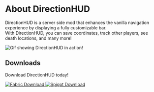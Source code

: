 # About DirectionHUD

<!--Writerside adds this topic when you create a new documentation project.
You can use it as a sandbox to play with Writerside features, and remove it from the TOC when you don't need it anymore.-->

DirectionHUD is a server side mod that enhances the vanilla navigation experience by displaying a fully customizable bar.
<br/>
With DirectionHUD, you can save coordinates, track other players, see death locations, and many more!

<img src="directionhud_overview_1.6.gif" alt="Gif showing DirectionHUD in action!" title="DirectionHUD Overview"/>

## Downloads
Download DirectionHUD today!

<a href="https://modrinth.com/mod/directionhud">
    <img alt="Fabric Download" src="https://img.shields.io/modrinth/dt/H8WCXRtb?style=flat&amp;logo=modrinth&amp;label=Fabric%20Download&amp;cacheSeconds=1600"/>
</a>
<a href="https://modrinth.com/plugin/directionhud-plugin">
    <img href="https://modrinth.com/plugin/directionhud-plugin" alt="Spigot Download" src="https://img.shields.io/modrinth/dt/41anAf7M?style=flat&amp;logo=spigotmc&amp;label=Spigot%20Download&amp;cacheSeconds=1600"/>
</a>

